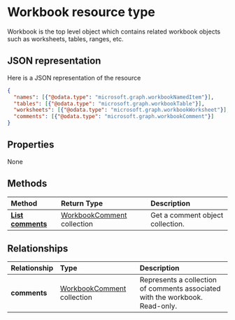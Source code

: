 # Workbook resource type
 
Workbook is the top level object which contains related workbook objects such as worksheets, tables, ranges, etc.
 
## JSON representation
 
Here is a JSON representation of the resource
 
<!--{
  "blockType": "resource",
  "optionalProperties": [],
  "baseType": "microsoft.graph.entity",
  "@odata.type": "microsoft.graph.workbook"
}-->
 
```json
{
  "names": [{"@odata.type": "microsoft.graph.workbookNamedItem"}],
  "tables": [{"@odata.type": "microsoft.graph.workbookTable"}],
  "worksheets": [{"@odata.type": "microsoft.graph.workbookWorksheet"}],
  "comments": [{"@odata.type": "microsoft.graph.workbookComment"}]
}
```
 
## Properties
None
 
## Methods
 
| Method       | Return Type  |Description|
|:---------------|:--------|:----------|
|[**List comments**](../api/workbook_list_comments.md) |[WorkbookComment](workbookcomment.md) collection| Get a comment object collection.| 
 
## Relationships
| Relationship | Type     |Description|
|:---------------|:--------|:----------|
|**comments**|[WorkbookComment](workbookcomment.md) collection|Represents a collection of comments associated with the workbook. Read-only.|
```
